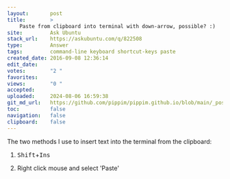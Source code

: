 ```yaml
---
layout:       post
title:        >
    Paste from clipboard into terminal with down-arrow, possible? :)
site:         Ask Ubuntu
stack_url:    https://askubuntu.com/q/822508
type:         Answer
tags:         command-line keyboard shortcut-keys paste
created_date: 2016-09-08 12:36:14
edit_date:    
votes:        "2 "
favorites:    
views:        "0 "
accepted:     
uploaded:     2024-08-06 16:59:38
git_md_url:   https://github.com/pippim/pippim.github.io/blob/main/_posts/2016/2016-09-08-Paste-from-clipboard-into-terminal-with-down-arrow_-possible_-__.md
toc:          false
navigation:   false
clipboard:    false
---
```


The two methods I use to insert text into the terminal from the clipboard:

1. <kbd>Shift</kbd>+<kbd>Ins</kbd>

2. Right click mouse and select 'Paste'
